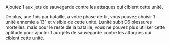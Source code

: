 Ajoutez 1 aux jets de sauvegarde contre
les attaques qui ciblent cette unité,

De plus, une fois par bataille, a votre
phase de tir, vous pouvez choisir 1 unité
ennemie a 13" et visible de cette unité.
Lunité subit D6 blessures mortelles,
mais pour le reste de la bataille, vous ne
pouvez plus utiliser cette aptitude pour
ajouter 1 aux jets de sauvegarde contre
les attaques qui ciblent cette unité.
